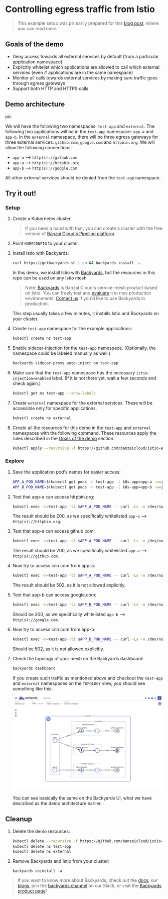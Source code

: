# Controlling egress traffic from Istio

> This example setup was primarily prepared for this [blog post](https://banzaicloud.com/blog/istio-external-demo/), where you can read more.

## Goals of the demo

- Deny access towards all external services by default (from a particular application namespace)
- Explicitly whitelist which applications are allowed to call which external services (even if applications are in the same namespace)
- Monitor all calls towards external services by making sure traffic goes through egress gateways
- Support both HTTP and HTTPS calls

## Demo architecture

pic

We will have the following two namespaces: `test-app` and `external`.
The following two applications will be in the `test-app` namespace: `app-a` and `app-b`.
In the `external` namespace, there will be three egress gateways for three external services: `github.com`, `google.com` and `httpbin.org`.
We will allow the following connections:

- `app-a` --> `http(s)://github.com`
- `app-a` --> `http(s)://httpbin.org`
- `app-b` --> `http(s)://google.com`

All other external services should be denied from the `test-app` namespace.

## Try it out!

### Setup

1. Create a Kubernetes cluster.

   > If you need a hand with that, you can create a cluster with the free version of [Banzai Cloud's Pipeline platform](https://beta.banzaicloud.io/).

1. Point `KUBECONFIG` to your cluster.

1. Install Istio with Backyards:

   ```bash
   curl https://getbackyards.sh | sh && backyards install -a
   ```

   In this demo, we install Istio with [Backyards](https://banzaicloud.com/products/backyards/), but the resources in this repo can be used on any Istio mesh.
   > Note: [Backyards](https://banzaicloud.com/products/backyards/) is Banzai Cloud's service-mesh product based on Istio. You can freely test and [evaluate](https://banzaicloud.com/products/try-backyards/) it in non-production environments. [Contact us](https://banzaicloud.com/contact/) if you'd like to use Backyards in production.

   This step usually takes a few minutes, it installs Istio and Backyards on your cluster.
1. Create `test-app` namespace for the example applications:

   ```bash
   kubectl create ns test-app
   ```

1. Enable sidecar-injection for the `test-app` namespace.
   (Optionally, the namespace could be labeled manually as well.)

   ```bash
   backyards sidecar-proxy auto-inject on test-app
   ```

1. Make sure that the `test-app` namespace has the necessary `istio-injection=enabled` label. (If it is not there yet, wait a few seconds and check again.)

   ```bash
   kubectl get ns test-app --show-labels
   ```

1. Create `external` namespace for the external services. These will be accessible only for specific applications.

   ```bash
   kubectl create ns external
   ```

1. Create all the resources for this demo in the `test-app` and `external` namespaces with the following command. These resources apply the rules described in the [Goals of the demo](#Goals-of-the-demo) section.

   ```bash
   kubectl apply --recursive -f https://github.com/banzaicloud/istio-external-demo/tree/master/resources/
   ```

### Explore

1. Save the application pod's names for easier access:

   ```bash
   APP_A_POD_NAME=$(kubectl get pods -n test-app -l k8s-app=app-a -o=jsonpath='{.items[0].metadata.name}')
   APP_B_POD_NAME=$(kubectl get pods -n test-app -l k8s-app=app-b -o=jsonpath='{.items[0].metadata.name}')
   ```

1. Test that app-a can access httpbin.org:

   ```bash
   kubectl exec -n=test-app -ti $APP_A_POD_NAME -- curl -Ls -o /dev/null -w "%{http_code}" httpbin.org
   ```

    The result should be 200, as we specifically whitelisted `app-a` --> `http(s)://httpbin.org`.

1. Test that app-a can access github.com:

   ```bash
   kubectl exec -n=test-app -ti $APP_A_POD_NAME -- curl -Ls -o /dev/null -w "%{http_code}" github.com
   ```

    The result should be 200, as we specifically whitelisted `app-a` --> `http(s)://github.com`.

1. Now try to access cnn.com from app-a:

   ```bash
   kubectl exec -n=test-app -ti $APP_A_POD_NAME -- curl -Ls -o /dev/null -w "%{http_code}" cnn.com
   ```

    The result should be 502, as it is not allowed explicitly.

1. Test that app-b can access google.com:

   ```bash
   kubectl exec -n=test-app -ti $APP_B_POD_NAME -- curl -Ls -o /dev/null -w "%{http_code}" google.com
   ```

    Should be 200, as we specifically whitelisted `app-b` --> `http(s)://google.com`.

1. Now try to access cnn.com from app-b:

   ```bash
   kubectl exec -n=test-app -ti $APP_B_POD_NAME -- curl -Ls -o /dev/null -w "%{http_code}" cnn.com
   ```

    Should be 502, as it is not allowed explicitly.

1. Check the topology of your mesh on the Backyards dashboard:

   ```bash
   backyards dashboard
   ```

   If you create such traffic as mentioned above and checkout the `test-app` and `external` namespaces on the `TOPOLOGY` view, you should see something like this:

   ![](/pics/by-topology.png)

   You can see basically the same on the Backyards UI, what we have described as the demo architecture earlier.

## Cleanup

1. Delete the demo resources:

   ```bash
   kubectl delete --recursive -f https://github.com/banzaicloud/istio-external-demo/tree/master/resources/
   kubectl delete ns test-app
   kubectl delete ns external
   ```

1. Remove Backyards and Istio from your cluster:

   ```
   backyards uninstall -a
   ```

> If you want to know more about Backyards, check out the [docs](https://banzaicloud.com/docs/backyards/), our [blogs](https://banzaicloud.com/tags/backyards/), join the [backyards channel](https://community-banzaicloud.slack.com/archives/CNY0JRMEC) on our Slack, or visit the [Backyards product page](https://banzaicloud.com/products/backyards/)!
